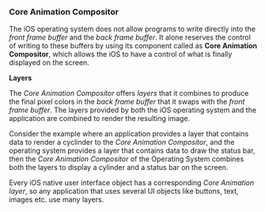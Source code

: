 ### Core Animation Compositor

The iOS operating system does not allow programs to write directly into the *front frame buffer* and the *back frame buffer*. 
It alone reserves the control of writing to these buffers by using its component called as **Core Animation Compositor**, which allows
 the iOS to have a control of what is finally displayed on the screen.

**Layers**

The *Core Animation Compositor* offers *layers* that it combines to produce the final pixel colors in the *back frame buffer* that it swaps with the *front frame buffer*.
The layers provided by both the iOS operating system and the application are combined to render the resulting image. 

Consider the example where an application provides a layer that contains data to render a cyclinder to the *Core Animation Compositor*,
and the operating system provides a layer that contains data to draw the status bar, 
then the *Core Animation Compositor* of the Operating System combines both the layers to display a cylinder and a status bar on the screen.

Every iOS native user interface object has a corresponding *Core Animation layer*, so any application that uses several UI objects like buttons, text, images etc. use many layers.


